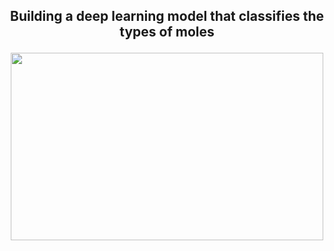 <h2><p align="center"> Building a deep learning model that classifies the types of moles </p></h2>
<p align="center"><img src="https://cdn11.bigcommerce.com/s-o4p6cu3wts/images/stencil/original/uploaded_images/melanoma-skin-cancer.jpg?t=1589626592" width="500" height="300"></p>
